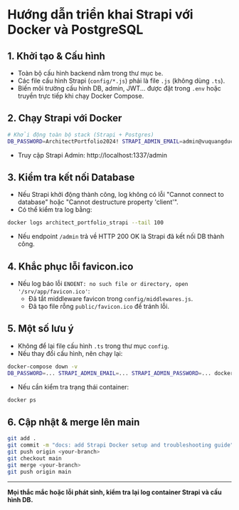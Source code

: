 # Hướng dẫn triển khai Strapi với Docker và PostgreSQL

## 1. Khởi tạo & Cấu hình

- Toàn bộ cấu hình backend nằm trong thư mục `be`.
- Các file cấu hình Strapi (`config/*.js`) phải là file `.js` (không dùng `.ts`).
- Biến môi trường cấu hình DB, admin, JWT... được đặt trong `.env` hoặc truyền trực tiếp khi chạy Docker Compose.

## 2. Chạy Strapi với Docker

```bash
# Khởi động toàn bộ stack (Strapi + Postgres)
DB_PASSWORD=ArchitectPortfolio2024! STRAPI_ADMIN_EMAIL=admin@vuquangduc.com STRAPI_ADMIN_PASSWORD=Admin@2024! docker-compose up --build -d
```

- Truy cập Strapi Admin: http://localhost:1337/admin

## 3. Kiểm tra kết nối Database
- Nếu Strapi khởi động thành công, log không có lỗi "Cannot connect to database" hoặc "Cannot destructure property 'client'".
- Có thể kiểm tra log bằng:
```bash
docker logs architect_portfolio_strapi --tail 100
```
- Nếu endpoint `/admin` trả về HTTP 200 OK là Strapi đã kết nối DB thành công.

## 4. Khắc phục lỗi favicon.ico
- Nếu log báo lỗi `ENOENT: no such file or directory, open '/srv/app/favicon.ico'`:
  - Đã tắt middleware favicon trong `config/middlewares.js`.
  - Đã tạo file rỗng `public/favicon.ico` để tránh lỗi.

## 5. Một số lưu ý
- Không để lại file cấu hình `.ts` trong thư mục `config`.
- Nếu thay đổi cấu hình, nên chạy lại:
```bash
docker-compose down -v
DB_PASSWORD=... STRAPI_ADMIN_EMAIL=... STRAPI_ADMIN_PASSWORD=... docker-compose up --build -d
```
- Nếu cần kiểm tra trạng thái container:
```bash
docker ps
```

## 6. Cập nhật & merge lên main
```bash
git add .
git commit -m "docs: add Strapi Docker setup and troubleshooting guide"
git push origin <your-branch>
git checkout main
git merge <your-branch>
git push origin main
```

---
**Mọi thắc mắc hoặc lỗi phát sinh, kiểm tra lại log container Strapi và cấu hình DB.** 